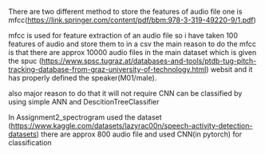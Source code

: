 There are two different method to store the features of audio file one is mfcc(https://link.springer.com/content/pdf/bbm:978-3-319-49220-9/1.pdf)

mfcc is used for feature extraction of an audio file so i have taken 100 features of audio and store them to in a csv 
the main reason to do the mfcc is that there are approx 10000 audio files in the main dataset 
which is given the spuc (https://www.spsc.tugraz.at/databases-and-tools/ptdb-tug-pitch-tracking-database-from-graz-university-of-technology.html) websit and it has properly defined the speaker(M01/male).

also major reason to do that it will not require CNN can be classified by using simple ANN and DescitionTreeClassifier

In Assignment2_spectrogram used the dataset (https://www.kaggle.com/datasets/lazyrac00n/speech-activity-detection-datasets)
there are approx 800 audio file and used CNN(in pytorch) for classification 

